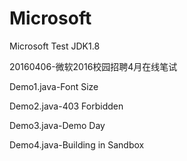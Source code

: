 # Microsoft

Microsoft Test JDK1.8

20160406-微软2016校园招聘4月在线笔试

Demo1.java-Font Size

Demo2.java-403 Forbidden

Demo3.java-Demo Day

Demo4.java-Building in Sandbox
